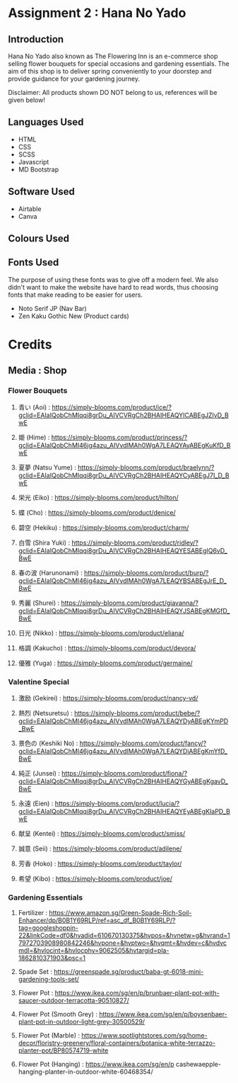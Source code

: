 # Assignment 2 : Hana No Yado

## Introduction

Hana No Yado also known as The Flowering Inn is an e-commerce shop selling flower bouquets for special occasions and gardening essentials. The aim of this shop is to deliver spring conveniently to your doorstep and provide guidance for your gardening journey.

Disclaimer:
All products shown DO NOT belong to us, references will be given below!

## Languages Used

- HTML
- CSS
- SCSS
- Javascript
- MD Bootstrap

## Software Used

- Airtable
- Canva

## Colours Used

## Fonts Used

The purpose of using these fonts was to give off a modern feel. We also didn't want to make the website have hard to read words, thus choosing fonts that make reading to be easier for users.

- Noto Serif JP (Nav Bar)
- Zen Kaku Gothic New (Product cards)

# Credits

## Media : Shop

### Flower Bouquets

1. 青い (Aoi) : https://simply-blooms.com/product/ice/?gclid=EAIaIQobChMIqqi8grDu_AIVCVRgCh2BHAIHEAQYICABEgJZlvD_BwE

2. 姫 (Hime) : https://simply-blooms.com/product/princess/?gclid=EAIaIQobChMI46jg4azu_AIVvdlMAh0WgA7LEAQYAyABEgKuKfD_BwE

3. 夏夢 (Natsu Yume) : https://simply-blooms.com/product/braelynn/?gclid=EAIaIQobChMIqqi8grDu_AIVCVRgCh2BHAIHEAQYCyABEgJ7I_D_BwE

4. 栄光 (Eiko) : https://simply-blooms.com/product/hilton/

5. 蝶 (Cho) : https://simply-blooms.com/product/denice/

6. 碧空 (Hekiku) : https://simply-blooms.com/product/charm/

7. 白雪 (Shira Yuki) : https://simply-blooms.com/product/ridley/?gclid=EAIaIQobChMIqqi8grDu_AIVCVRgCh2BHAIHEAQYESABEgIQ6vD_BwE

8. 春の波 (Harunonami) : https://simply-blooms.com/product/burp/?gclid=EAIaIQobChMI46jg4azu_AIVvdlMAh0WgA7LEAQYBSABEgJrE_D_BwE

9. 秀麗 (Shurei) : https://simply-blooms.com/product/giavanna/?gclid=EAIaIQobChMIqqi8grDu_AIVCVRgCh2BHAIHEAQYJSABEgKMGfD_BwE

10. 日光 (Nikko) : https://simply-blooms.com/product/eliana/

11. 格調 (Kakucho) : https://simply-blooms.com/product/devora/

12. 優雅 (Yuga) : https://simply-blooms.com/product/germaine/

### Valentine Special

1. 激励 (Gekirei) : https://simply-blooms.com/product/nancy-vd/

2. 熱烈 (Netsuretsu) : https://simply-blooms.com/product/bebe/?gclid=EAIaIQobChMI46jg4azu_AIVvdlMAh0WgA7LEAQYDyABEgKYmPD_BwE

3. 景色の (Keshiki No) : https://simply-blooms.com/product/fancy/?gclid=EAIaIQobChMI46jg4azu_AIVvdlMAh0WgA7LEAQYDiABEgKmYfD_BwE

4. 純正 (Junsei) : https://simply-blooms.com/product/fiona/?gclid=EAIaIQobChMIqqi8grDu_AIVCVRgCh2BHAIHEAQYGyABEgKgavD_BwE

5. 永遠 (Eien) : https://simply-blooms.com/product/lucia/?gclid=EAIaIQobChMIqqi8grDu_AIVCVRgCh2BHAIHEAQYEyABEgKIaPD_BwE

6. 献呈 (Kentei) : https://simply-blooms.com/product/smiss/

7. 誠意 (Seii) : https://simply-blooms.com/product/adilene/

8. 芳香 (Hoko) : https://simply-blooms.com/product/taylor/

9. 希望 (Kibo) : https://simply-blooms.com/product/joe/

### Gardening Essentials

1. Fertilizer : https://www.amazon.sg/Green-Spade-Rich-Soil-Enhancer/dp/B0B1Y69RLP/ref=asc_df_B0B1Y69RLP/?tag=googleshoppin-22&linkCode=df0&hvadid=610670130375&hvpos=&hvnetw=g&hvrand=17972703908980842246&hvpone=&hvptwo=&hvqmt=&hvdev=c&hvdvcmdl=&hvlocint=&hvlocphy=9062505&hvtargid=pla-1862810371903&psc=1

2. Spade Set : https://greenspade.sg/product/baba-gt-6018-mini-gardening-tools-set/

3. Flower Pot : https://www.ikea.com/sg/en/p/brunbaer-plant-pot-with-saucer-outdoor-terracotta-90510827/

4. Flower Pot (Smooth Grey) : https://www.ikea.com/sg/en/p/boysenbaer-plant-pot-in-outdoor-light-grey-30500529/

5. Flower Pot (Marble) : https://www.spotlightstores.com/sg/home-decor/floristry-greenery/floral-containers/botanica-white-terrazzo-planter-pot/BP80574719-white

6. Flower Pot (Hanging) : https://www.ikea.com/sg/en/p cashewaepple-hanging-planter-in-outdoor-white-60468354/

